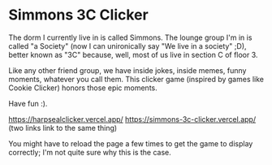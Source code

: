 # Simmons 3C Clicker

The dorm I currently live in is called Simmons. The lounge group I'm in is called "a Society"
(now I can unironically say "We live in a society" ;D), better known as "3C" because, well,
most of us live in section C of floor 3.

Like any other friend group, we have inside jokes, inside memes, funny moments, whatever you
call them. This clicker game (inspired by games like Cookie Clicker) honors those epic moments.

Have fun :).

<p></p><p></p>

https://harpsealclicker.vercel.app/
https://simmons-3c-clicker.vercel.app/
(two links link to the same thing)

You might have to reload the page a few times to get the game
to display correctly; I'm not quite sure why this is the case.
